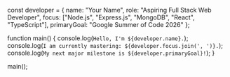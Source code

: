 const developer = {
  name: "Your Name",
  role: "Aspiring Full Stack Web Developer",
  focus: ["Node.js", "Express.js", "MongoDB", "React", "TypeScript"],
  primaryGoal: "Google Summer of Code 2026"
};

function main() {
  console.log(`Hello, I'm ${developer.name}.`);
  console.log(`I am currently mastering: ${developer.focus.join(', ')}.`);
  console.log(`My next major milestone is ${developer.primaryGoal}!`);
}

main();

<!--
**shashwatniranjan-max/shashwatniranjan-max** is a ✨ _special_ ✨ repository because its `README.md` (this file) appears on your GitHub profile.

Here are some ideas to get you started:

- 🔭 I’m currently working on ...
- 🌱 I’m currently learning ...
- 👯 I’m looking to collaborate on ...
- 🤔 I’m looking for help with ...
- 💬 Ask me about ...
- 📫 How to reach me: ...
- 😄 Pronouns: ...
- ⚡ Fun fact: ...
-->
